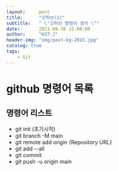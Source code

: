 ```yaml
---
layout:     post
title:      "깃허브(1)"
subtitle:   " \"깃허브 명령어 정리 \""
date:       2021-08-30 12:00:00
author:     "H37-J"
header-img: "img/post-bg-2015.jpg"
catalog: true
tags:
    - Git
---
```


# github 명령어 목록

## 명령어 리스트

* git init (초기시작)
* git branch -M main
* git remote add origin {Repository URL}
* git add --all
* git commit
* git push -u origin main
